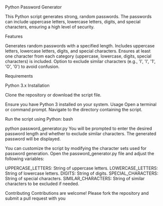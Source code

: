 ﻿
Python Password Generator

This Python script generates strong, random passwords. The passwords can include uppercase letters, lowercase letters, digits, and special characters, ensuring a high level of security.

Features

Generates random passwords with a specified length.
Includes uppercase letters, lowercase letters, digits, and special characters.
Ensures at least one character from each category (uppercase, lowercase, digits, special characters) is included.
Option to exclude similar characters (e.g., 'I', 'l', '1', 'O', '0') to avoid confusion.

Requirements

Python 3.x
Installation

Clone the repository or download the script file.

Ensure you have Python 3 installed on your system.
Usage
Open a terminal or command prompt.
Navigate to the directory containing the script.

Run the script using Python:
bash

python password_generator.py
You will be prompted to enter the desired password length and whether to exclude similar characters.
The generated password will be displayed.

You can customize the script by modifying the character sets used for password generation. Open the password_generator.py file and adjust the following variables:

UPPERCASE_LETTERS: String of uppercase letters.
LOWERCASE_LETTERS: String of lowercase letters.
DIGITS: String of digits.
SPECIAL_CHARACTERS: String of special characters.
SIMILAR_CHARACTERS: String of similar characters to be excluded if needed.



Contributing
Contributions are welcome! Please fork the repository and submit a pull request with you
